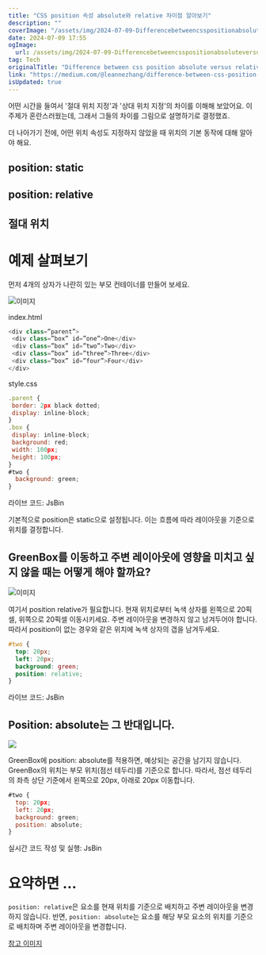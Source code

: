 ```yaml
---
title: "CSS position 속성 absolute와 relative 차이점 알아보기"
description: ""
coverImage: "/assets/img/2024-07-09-Differencebetweencsspositionabsoluteversusrelative_0.png"
date: 2024-07-09 17:55
ogImage: 
  url: /assets/img/2024-07-09-Differencebetweencsspositionabsoluteversusrelative_0.png
tag: Tech
originalTitle: "Difference between css position absolute versus relative"
link: "https://medium.com/@leannezhang/difference-between-css-position-absolute-versus-relative-35f064384c6"
isUpdated: true
---
```




어떤 시간을 들여서 '절대 위치 지정'과 '상대 위치 지정'의 차이를 이해해 보았어요. 이 주제가 혼란스러웠는데, 그래서 그들의 차이를 그림으로 설명하기로 결정했죠.

더 나아가기 전에, 어떤 위치 속성도 지정하지 않았을 때 위치의 기본 동작에 대해 알아야 해요.

## position: static

## position: relative

<div class="content-ad"></div>

## 절대 위치

# 예제 살펴보기

먼저 4개의 상자가 나란히 있는 부모 컨테이너를 만들어 보세요.

![이미지](/assets/img/2024-07-09-Differencebetweencsspositionabsoluteversusrelative_0.png)

<div class="content-ad"></div>

index.html

```js
<div class=”parent”>
 <div class=”box” id=”one”>One</div>
 <div class=”box” id=”two”>Two</div>
 <div class=”box” id=”three”>Three</div>
 <div class=”box” id=”four”>Four</div>
</div>
```

style.css

```js
.parent {
 border: 2px black dotted;
 display: inline-block;
}
.box {
 display: inline-block;
 background: red;
 width: 100px;
 height: 100px;
}
#two {
  background: green;
}
```

<div class="content-ad"></div>

라이브 코드: JsBin

기본적으로 position은 static으로 설정됩니다. 이는 흐름에 따라 레이아웃을 기준으로 위치를 결정합니다.

## GreenBox를 이동하고 주변 레이아웃에 영향을 미치고 싶지 않을 때는 어떻게 해야 할까요?

![이미지](/assets/img/2024-07-09-Differencebetweencsspositionabsoluteversusrelative_1.png)

<div class="content-ad"></div>

여기서 position relative가 필요합니다. 현재 위치로부터 녹색 상자를 왼쪽으로 20픽셀, 위쪽으로 20픽셀 이동시키세요. 주변 레이아웃을 변경하지 않고 남겨두어야 합니다. 따라서 position이 없는 경우와 같은 위치에 녹색 상자의 갭을 남겨두세요.

```css
#two {
  top: 20px;
  left: 20px;
  background: green;
  position: relative;
}
```

라이브 코드: JsBin

## Position: absolute는 그 반대입니다.

<div class="content-ad"></div>

<img src="/assets/img/2024-07-09-Differencebetweencsspositionabsoluteversusrelative_2.png" />

GreenBox에 position: absolute를 적용하면, 예상되는 공간을 남기지 않습니다. GreenBox의 위치는 부모 위치(점선 테두리)를 기준으로 합니다. 따라서, 점선 테두리의 좌측 상단 기준에서 왼쪽으로 20px, 아래로 20px 이동합니다.

```js
#two {
  top: 20px;
  left: 20px;
  background: green;
  position: absolute;
}
```

실시간 코드 작성 및 실행: JsBin

<div class="content-ad"></div>

# 요약하면 …

`position: relative`은 요소를 현재 위치를 기준으로 배치하고 주변 레이아웃을 변경하지 않습니다. 반면, `position: absolute`는 요소를 해당 부모 요소의 위치를 기준으로 배치하며 주변 레이아웃을 변경합니다.

[참고 이미지](/assets/img/2024-07-09-Differencebetweencsspositionabsoluteversusrelative_3.png)

